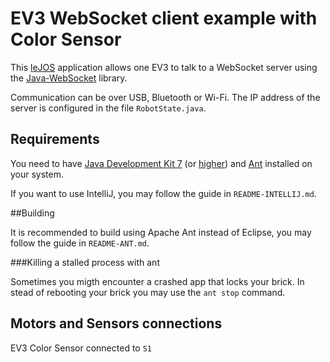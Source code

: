 # EV3 WebSocket client example with Color Sensor

This [leJOS][lejos] application allows one EV3 to talk to a WebSocket server using the [Java-WebSocket][java-websocket]
library.

Communication can be over USB, Bluetooth or Wi-Fi. The IP address of the server is configured in the file
`RobotState.java`.

[lejos]: http://www.lejos.org/ev3/docs/
[java-websocket]: http://java-websocket.org/

## Requirements

You need to have [Java Development Kit 7][jdk7] (or [higher][jdk8]) and [Ant][ant] installed on
your system.

[jdk8]: http://www.oracle.com/technetwork/java/javase/downloads/jdk8-downloads-2133151.html
[jdk7]: http://www.oracle.com/technetwork/java/javase/downloads/jdk7-downloads-1880260.html
[ant]: http://ant.apache.org/

If you want to use IntelliJ, you may follow the guide in `README-INTELLIJ.md`.

##Building

It is recommended to build using Apache Ant instead of Eclipse, you may follow the guide in `README-ANT.md`.

###Killing a stalled process with ant

Sometimes you migth encounter a crashed app that locks your brick. In stead of rebooting your brick you may use the 
```ant stop``` command. 


## Motors and Sensors connections

EV3 Color Sensor connected to `S1`
